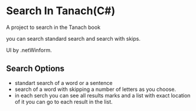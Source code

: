 # Search In Tanach(C#)
A project to search in the Tanach book 

you can search standard search and search with skips.

UI by .netWinform.
## Search Options
* standart search of a word or a sentence
* search of a word with skipping a number of letters as you choose.
* in each serch you can see all results marks and a list with exact location of it you can go to each result in the list.
